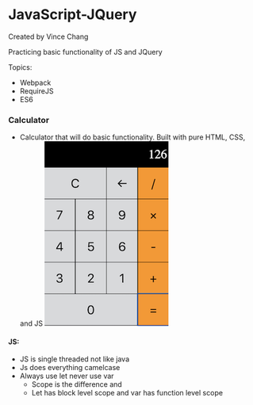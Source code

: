 # JavaScript-JQuery

Created by Vince Chang </br>

Practicing basic functionality of JS and JQuery

Topics:

- Webpack
- RequireJS
- ES6

### Calculator

- Calculator that will do basic functionality. Built with pure HTML, CSS, and JS
  ![Final Product](https://github.com/vincehacks/JavaScript-JQuery/blob/master/calculator/FinalProduct.png)

#### JS:

- JS is single threaded not like java
- Js does everything camelcase
- Always use let never use var
  - Scope is the difference and
  - Let has block level scope and var has function level scope
